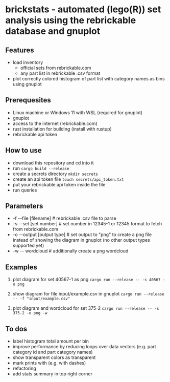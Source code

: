 # brickstats - automated (lego(R)) set analysis using the rebrickable database and gnuplot

## Features
* load inventory
    * official sets from rebrickable.com
    * any part list in rebrickable .csv format
* plot correctly colored histogram of part list with category names as bins using gnuplot

## Prerequesites
* Linux machine or Windows 11 with WSL (required for gnuplot)
* gnuplot
* access to the internet (rebrickable.com)
* rust installation for building (install with rustup)
* rebrickable api token

## How to use
* download this repository and cd into it
* run ```cargo build --release```
* create a secrets directory ```mkdir secrets```
* create an api token file ```touch secrets/api_token.txt```
* put your rebrickable api token inside the file
* run queries

## Parameters
* -f --file  [filename] # rebrickable .csv file to parse
* -s --set [set number] # set number in 12345-1 or 12345 format to fetch from rebrickable.com
* -o --output [output type] # set output to "png" to create a png file instead of showing the diagram in gnuplot (no other output types supported yet)
* -w -- wordcloud # additionally create a png wordcloud

## Examples
1. plot diagram for set 40567-1 as png
```cargo run --release -- -s 40567 -o png```

2. show diagram for file input/example.csv in gnuplot
```cargo run --release -- -f "input/example.csv"```

3. plot diagram and wordcloud for set 375-2
```cargo run --release -- -s 375-2 -o png -w```

## To dos
* label histogram total amount per bin
* improve performance by reducing loops over data vectors (e.g. part category id and part category names)
* show transparent colors as transparent
* mark prints with (e.g. with dashes)
* refactoring
* add stats summary in top right corner
